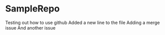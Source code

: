 # SampleRepo
Testing out how to use github
Added a new line to the file
Adding a merge issue
And another issue
